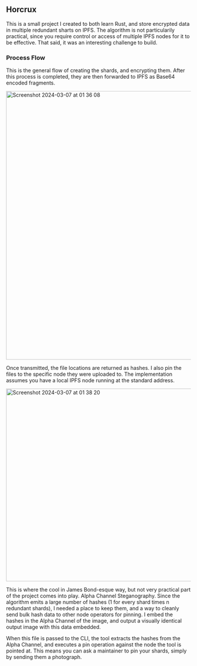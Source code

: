 ## Horcrux

This is a small project I created to both learn Rust, and store encrypted data in multiple redundant sharts on IPFS. 
The algorithm is not particularily practical, since you require control or access of multiple IPFS nodes for it to be effective. 
That said, it was an interesting challenge to build.

### Process Flow

This is the general flow of creating the shards, and encrypting them. After this process is completed, they are then forwarded to IPFS as Base64 encoded fragments.

<img width="733" alt="Screenshot 2024-03-07 at 01 36 08" src="https://github.com/mapleman-is/horcrux/assets/76260172/ba79b219-2e33-4cb8-bf92-dc9178f7ecaa">

Once transmitted, the file locations are returned as hashes. I also pin the files to the specific node they were uploaded to. The implementation assumes you have a local IPFS
node running at the standard address.

<img width="526" alt="Screenshot 2024-03-07 at 01 38 20" src="https://github.com/mapleman-is/horcrux/assets/76260172/1fcb66e8-af18-4ede-b9c1-b997bc062510">

This is where the cool in James Bond-esque way, but not very practical part of the project comes into play. Alpha Channel Steganography. Since the algorithm emits a large number
of hashes (1 for every shard times n redundant shards), I needed a place to keep them, and a way to cleanly send bulk hash data to other node operators for pinning. I embed the hashes
in the Alpha Channel of the image, and output a visually identical output image with this data embedded.

When this file is passed to the CLI, the tool extracts the hashes from the Alpha Channel, and executes a pin operation against the node the tool is pointed at. 
This means you can ask a maintainer to pin your shards, simply by sending them a photograph.
